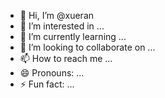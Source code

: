 - 👋 Hi, I’m @xueran
- 👀 I’m interested in ...
- 🌱 I’m currently learning ...
- 💞️ I’m looking to collaborate on ...
- 📫 How to reach me ...
- 😄 Pronouns: ...
- ⚡ Fun fact: ...

<!---
zesfsd/zesfsd is a ✨ special ✨ repository because its `README.md` (this file) appears on your GitHub profile.
You can click the Preview link to take a look at your changes.
--->
